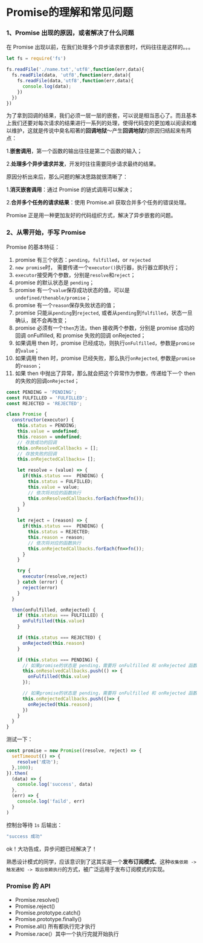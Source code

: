 # Promise的理解和常见问题

### 1、Promise 出现的原因，或者解决了什么问题

在 Promise 出现以前，在我们处理多个异步请求嵌套时，代码往往是这样的。。。

```js
let fs = require('fs')

fs.readFile('./name.txt','utf8',function(err,data){
  fs.readFile(data, 'utf8',function(err,data){
    fs.readFile(data,'utf8',function(err,data){
      console.log(data);
    })
  })
})
```

为了拿到回调的结果，我们必须一层一层的嵌套，可以说是相当恶心了。而且基本上我们还要对每次请求的结果进行一系列的处理，使得代码变的更加难以阅读和难以维护，这就是传说中臭名昭著的**回调地狱**～产生**回调地狱**的原因归结起来有两点：

1.**嵌套调用**，第一个函数的输出往往是第二个函数的输入；

2.**处理多个异步请求并发**，开发时往往需要同步请求最终的结果。

原因分析出来后，那么问题的解决思路就很清晰了：

1.**消灭嵌套调用**：通过 Promise 的链式调用可以解决；

2.**合并多个任务的请求结果**：使用 Promise.all 获取合并多个任务的错误处理。

Promise 正是用一种更加友好的代码组织方式，解决了异步嵌套的问题。

### 2、从零开始，手写 Promise

Promise 的基本特征：

1. promise 有三个状态：`pending`，`fulfilled`，or `rejected`
2. `new promise`时， 需要传递一个`executor()`执行器，执行器立即执行；
3. `executor`接受两个参数，分别是`resolve`和`reject`；
4. promise 的默认状态是 `pending`；
5. promise 有一个`value`保存成功状态的值，可以是`undefined/thenable/promise`；
6. promise 有一个`reason`保存失败状态的值；
7. promise 只能从`pending`到`rejected`, 或者从`pending`到`fulfilled`，状态一旦确认，就不会再改变；
8. promise 必须有一个`then`方法，then 接收两个参数，分别是 promise 成功的回调 onFulfilled, 和 promise 失败的回调 onRejected；
9. 如果调用 then 时，promise 已经成功，则执行`onFulfilled`，参数是`promise`的`value`；
10. 如果调用 then 时，promise 已经失败，那么执行`onRejected`, 参数是`promise`的`reason`；
11. 如果 then 中抛出了异常，那么就会把这个异常作为参数，传递给下一个 then 的失败的回调`onRejected`；

```js
const PENDING = 'PENDING';
const FULFILLED = 'FULFILLED';
const REJECTED = 'REJECTED';

class Promise {
  constructor(executor) {
    this.status = PENDING;
    this.value = undefined;
    this.reason = undefined;
    // 存放成功的回调
    this.onResolvedCallbacks = [];
    // 存放失败的回调
    this.onRejectedCallbacks= [];

    let resolve = (value) => {
      if(this.status ===  PENDING) {
        this.status = FULFILLED;
        this.value = value;
        // 依次将对应的函数执行
        this.onResolvedCallbacks.forEach(fn=>fn());
      }
    } 

    let reject = (reason) => {
      if(this.status ===  PENDING) {
        this.status = REJECTED;
        this.reason = reason;
        // 依次将对应的函数执行
        this.onRejectedCallbacks.forEach(fn=>fn());
      }
    }

    try {
      executor(resolve,reject)
    } catch (error) {
      reject(error)
    }
  }

  then(onFulfilled, onRejected) {
    if (this.status === FULFILLED) {
      onFulfilled(this.value)
    }

    if (this.status === REJECTED) {
      onRejected(this.reason)
    }

    if (this.status === PENDING) {
      // 如果promise的状态是 pending，需要将 onFulfilled 和 onRejected 函数存放起来，等待状态确定后，再依次将对应的函数执行
      this.onResolvedCallbacks.push(() => {
        onFulfilled(this.value)
      });

      // 如果promise的状态是 pending，需要将 onFulfilled 和 onRejected 函数存放起来，等待状态确定后，再依次将对应的函数执行
      this.onRejectedCallbacks.push(()=> {
        onRejected(this.reason);
      })
    }
  }
}
```

测试一下：

```js
const promise = new Promise((resolve, reject) => {
  setTimeout(() => {
    resolve('成功');
  },1000);
}).then(
  (data) => {
    console.log('success', data)
  },
  (err) => {
    console.log('faild', err)
  }
)
```

控制台等待 `1s` 后输出：

```js
"success 成功"
```

ok！大功告成，异步问题已经解决了！

熟悉设计模式的同学，应该意识到了这其实是一个**发布订阅模式**，这种`收集依赖 -> 触发通知 -> 取出依赖执行`的方式，被广泛运用于发布订阅模式的实现。

### Promise 的 API

- Promise.resolve()
- Promise.reject()
- Promise.prototype.catch()
- Promise.prototype.finally()
- Promise.all()  所有都执行完才执行
- Promise.race(）其中一个执行完就开始执行
